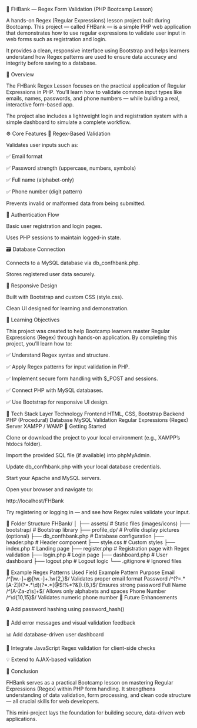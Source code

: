 🧠 FHBank — Regex Form Validation (PHP Bootcamp Lesson)

A hands-on Regex (Regular Expressions) lesson project built during Bootcamp.
This project — called FHBank — is a simple PHP web application that demonstrates how to use regular expressions to validate user input in web forms such as registration and login.

It provides a clean, responsive interface using Bootstrap and helps learners understand how Regex patterns are used to ensure data accuracy and integrity before saving to a database.

🧩 Overview

The FHBank Regex Lesson focuses on the practical application of Regular Expressions in PHP.
You’ll learn how to validate common input types like emails, names, passwords, and phone numbers — while building a real, interactive form-based app.

The project also includes a lightweight login and registration system with a simple dashboard to simulate a complete workflow.

⚙️ Core Features
🧾 Regex-Based Validation

Validates user inputs such as:

✅ Email format

✅ Password strength (uppercase, numbers, symbols)

✅ Full name (alphabet-only)

✅ Phone number (digit pattern)

Prevents invalid or malformed data from being submitted.

🔐 Authentication Flow

Basic user registration and login pages.

Uses PHP sessions to maintain logged-in state.

🗃️ Database Connection

Connects to a MySQL database via db_confhbank.php.

Stores registered user data securely.

🎨 Responsive Design

Built with Bootstrap and custom CSS (style.css).

Clean UI designed for learning and demonstration.

🧠 Learning Objectives

This project was created to help Bootcamp learners master Regular Expressions (Regex) through hands-on application.
By completing this project, you’ll learn how to:

✅ Understand Regex syntax and structure.

✅ Apply Regex patterns for input validation in PHP.

✅ Implement secure form handling with $_POST and sessions.

✅ Connect PHP with MySQL databases.

✅ Use Bootstrap for responsive UI design.

🧩 Tech Stack
Layer	Technology
Frontend	HTML, CSS, Bootstrap
Backend	PHP (Procedural)
Database	MySQL
Validation	Regular Expressions (Regex)
Server	XAMPP / WAMP
🚀 Getting Started

Clone or download the project to your local environment (e.g., XAMPP’s htdocs folder).

Import the provided SQL file (if available) into phpMyAdmin.

Update db_confhbank.php with your local database credentials.

Start your Apache and MySQL servers.

Open your browser and navigate to:

http://localhost/FHBank


Try registering or logging in — and see how Regex rules validate your input.

📂 Folder Structure
FHBank/
│
├── assets/              # Static files (images/icons)
├── bootstrap/           # Bootstrap library
├── profile_dp/          # Profile display pictures (optional)
├── db_confhbank.php     # Database configuration
├── header.php           # Header component
├── style.css            # Custom styles
├── index.php            # Landing page
├── register.php         # Registration page with Regex validation
├── login.php            # Login page
├── dashboard.php        # User dashboard
├── logout.php           # Logout logic
└── .gitignore           # Ignored files

🧩 Example Regex Patterns Used
Field	Example Pattern	Purpose
Email	/^[\w\.-]+@[\w\.-]+\.\w{2,}$/	Validates proper email format
Password	/^(?=.*[A-Z])(?=.*\d)(?=.*[@$!%*?&]).{8,}$/	Ensures strong password
Full Name	/^[A-Za-z\s]+$/	Allows only alphabets and spaces
Phone Number	/^\d{10,15}$/	Validates numeric phone number
🧩 Future Enhancements

🔒 Add password hashing using password_hash()

🧾 Add error messages and visual validation feedback

📊 Add database-driven user dashboard

🧠 Integrate JavaScript Regex validation for client-side checks

💡 Extend to AJAX-based validation

🏁 Conclusion

FHBank serves as a practical Bootcamp lesson on mastering Regular Expressions (Regex) within PHP form handling.
It strengthens understanding of data validation, form processing, and clean code structure — all crucial skills for web developers.

This mini-project lays the foundation for building secure, data-driven web applications.

